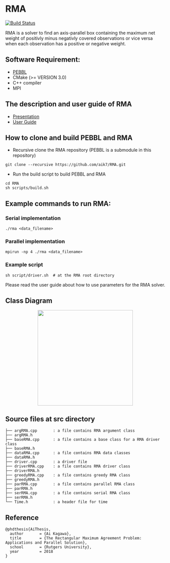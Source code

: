 # RMA

[![Build Status](https://travis-ci.com/aik7/RMA.svg?branch=travis-ci)](https://travis-ci.com/aik7/RMA)

RMA is a solver to find an axis-parallel box containing the maximum net
weight of positivly minus negativly covered observations or vice versa
when each observation has a positive or negative weight.

## Software Requirement:
* [PEBBL](https://github.com/PEBBL/pebbl)
* CMake (>= VERSION 3.0)
* C++ compiler
* MPI

## The description and user guide of RMA
* [Presentation](https://github.com/aik7/RMA/blob/master/RMA_slides.pdf)
* [User Guide](https://github.com/aik7/RMA/blob/master/RMA_user_guide.pdf)

## How to clone and build PEBBL and RMA

* Recursive clone the RMA repository (PEBBL is a submodule in this repository)
```
git clone --recursive https://github.com/aik7/RMA.git
```

* Run the build script to build PEBBL and RMA
```
cd RMA
sh scripts/build.sh
```

<!--
* Build PEBBL
```
mkdir RMA/external/pebbl/build
cd RMA/external/pebbl/build
cmake -Denable_mpi=ON -Denable_examples=OFF ..
make
```

* Build RMA
```
cd ../../../  # go back to the RMA root directory
mkdir build
cd build
cmake ..
make
```
-->


## Example commands to run RMA:

### Serial implementation
```
./rma <data_filename>
```

### Parallel implementation
```
mpirun -np 4 ./rma <data_filename>
```

### Example script
```
sh script/driver.sh  # at the RMA root directory
```

Please read the user guide about how to use parameters for the RMA solver.


## Class Diagram

<p align="center">

<img src="https://github.com/aik7/RMA/blob/devel/figures/RMA_class_org.png" width="300">

## Source files at src directory
```
├── argRMA.cpp       : a file contains RMA argument class
├── argRMA.h
├── baseRMA.cpp      : a file contains a base class for a RMA driver class
├── baseRMA.h
├── dataRMA.cpp      : a file contains RMA data classes
├── dataRMA.h        
├── driver.cpp       : a driver file
├── driverRMA.cpp    : a file contains RMA driver class
├── driverRMA.h      
├── greedyRMA.cpp    : a file contains greedy RMA class
├── greedyRMA.h      
├── parRMA.cpp       : a file contains parallel RMA class
├── parRMA.h   
├── serRMA.cpp       : a file contains serial RMA class
├── serRMA.h
└── Time.h           : a header file for time
```

## Reference

```
@phdthesis{AiThesis,
  author       = {Ai Kagawa},
  title        = {The Rectangular Maximum Agreement Problem: Applications and Parallel Solution},
  school       = {Rutgers University},
  year         = 2018
}
```
